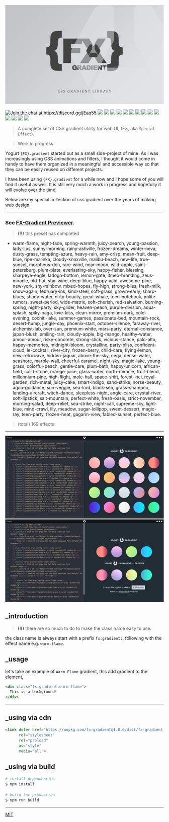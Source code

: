 <p align="center">
  <img src="assets/promo.jpg" height="auto" width="auto">
</p>

<p align="left">
  <a href="https://discord.gg/jEaq55" 
     target="_blank">
    <img title="Join the chat at https://discord.gg/jEaq55" 
         src="https://img.shields.io/badge/DISCORD-JOIN_CHANNEL_%E2%86%92-7289da.svg?style=flat">
  </a>
  <img src="https://badgen.net/github/release/yogurt-foundation/fx-gradient">
  <img src="https://badgen.net/github/releases/yogurt-foundation/fx-gradient">
  <img src="https://badgen.net/github/branches/yogurt-foundation/fx-gradient">
  <img src="https://badgen.net/npm/dw/fx-gradient">
  <img src="https://badgen.net/npm/dm/fx-gradient">
  <img src="https://badgen.net/npm/dy/fx-gradient">
  <img src="https://badgen.net/github/forks/yogurt-foundation/fx-gradient">
  <img src="https://badgen.net/github/stars/yogurt-foundation/fx-gradient">
  <img src="https://badgen.net/github/watchers/yogurt-foundation/fx-gradient">
  <img src="https://badgen.net/github/tag/yogurt-foundation/fx-gradient">
  <img src="https://badgen.net/github/commits/yogurt-foundation/fx-gradient">
  <img src="https://badgen.net/github/last-commit/yogurt-foundation/fx-gradient">
  <img src="https://badgen.net/github/contributors/yogurt-foundation/fx-gradient">
  <img src="https://badgen.net/github/license/yogurt-foundation/fx-gradient">
</p>

> A complete set of CSS gradient utility for web UI, (FX, aka `Special Effect`).

> Work in progress

Yogurt `{FX}.gradient` started out as a small side-project of mine. As I was increasingly using CSS animations and filters, I thought it would come in handy to have them organized in a meaningful and accessible way so that they can be easily reused on different projects.

I have been using `{FX}.gradient` for a while now and I hope some of you will find it useful as well. It is still very much a work in progress and hopefully it will evolve over the time.

Below are my special collection of css gradient over the years of making web design.

---

### See [FX-Gradient Previewer](https://fx-gradient-previewer.netlify.com/).

> **(!!)** this preset has completed

- warm-flame, night-fade, spring-warmth, juicy-pearch, young-passion, lady-lips, sunny-morning, rainy-ashville, frozen-dreams, winter-neva, dusty-grass, tempting-azure, heavy-rain, amy-crisp, mean-fruit, deep-blue, ripe-malinka, cloudy-knoxville, malibu-beach, new-life, true-sunset, morpheus-den, rare-wind, near-moon, wild-apple, saint-petersburg, plum-plate, everlasting-sky, happy-fisher, blessing, sharpeye-eagle, ladoga-bottom, lemon-gate, itmeo-branding, zeus-miracle, old-hat, star-wine, deep-blue, happy-acid, awesome-pine, new-york, shy-rainbow, mixed-hopes, fly-high, strong-bliss, fresh-milk, snow-again, february-ink, kind-steel, soft-grass, grown-early, sharp-blues, shady-water, dirty-beauty, great-whale, teen-notebook, polite-rumors, sweet-period, wide-matrix, soft-cherish, red-salvation, burning-spring, night-party, sky-glider, heaven-peach, purple-division, aqua-splash, spiky-naga, love-kiss, clean-mirror, premium-dark, cold-evening, cochiti-lake, summer-games, passionate-bed, mountain-rock, desert-hump, jungle-day, phoenix-start, october-silence, faraway-river, alchemist-lab, over-sun, premium-white, mars-party, eternal-constance, japan-blush, smiling-rain, cloudy-apple, big-mango, healthy-water, amour-amour, risky-concrete, strong-stick, vicious-stance, palo-alto, happy-memories, midnight-bloom, crystalline, party-bliss, confident-cloud, le-cocktail, river-city, frozen-berry, child-care, flying-lemon, new-retrowave, hidden-jaguar, above-the-sky, nega, dense-water, seashore, marble-wall, cheerful-caramel, night-sky, magic-lake, young-grass, colorful-peach, gentle-care, plum-bath, happy-unicorn, african-field, solid-stone, orange-juice, glass-water, north-miracle, fruit-blend, millennium-pine, high-flight, mole-hall, space-shift, forest-inei, royal-garden, rich-metal, juicy-cake, smart-indigo, sand-strike, norse-beauty, aqua-guidance, sun-veggie, sea-lord, black-sea, grass-shampoo, landing-aircraft, witch-dance, sleepless-night, angle-care, crystal-river, soft-lipstick, salt-mountain, perfect-white, fresh-oasis, strict-november, morning-salad, deep-relief, sea-strike, night-call, supreme-sky, light-blue, mind-crawl, lily, meadow, sugar-lollipop, sweet-dessert, magic-ray, teen-party, frozen-heat, gagarin-view, fabled-sunset, perfect-blue.

> (total) 169 effects

---

<p align="left">
  <img src="assets/screenshot_01.png" height="auto" wdith="auto">
  <img src="assets/screenshot_02.png" height="auto" wdith="auto">
</p>

## _introduction

> **(!!)** there are so much to do to make the class name easy to use.

the class name is always start with a prefix `fx:gradient:`, following with the effect name e.g. `warm-flame`.

## _usage

let's take an example of `Warm Flame` gradient, this add gradient to the element,

```html
<div class="fx:gradient:warm-flame">
  This is a background!
</div>
```
---

## _using via cdn

```html
<link defer href="https://unpkg.com/fx-gradient@1.0.0/dist/fx-gradient.css" 
      rel="stylesheet"
      rel="preload"
      as="style"
      media="all">
```

## _using via build

``` bash
# install dependencies
$ npm install

# build for production
$ npm run build
```

---

[MIT](https://github.com/yogurt-foundation/fx-gradient/blob/master/LICENSE)


